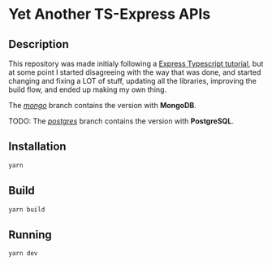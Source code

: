 # Yet Another TS-Express APIs

## Description

This repository was made initialy following a [Express Typescript tutorial](https://wanago.io/courses/typescript-express-tutorial/), but at some point I started disagreeing with the way that was done, and started changing and fixing a LOT of stuff, updating all the libraries, improving the build flow, and ended up making my own thing.

The [_mongo_](https://github.com/spersico/yatse-apis/tree/mongo) branch contains the version with **MongoDB**.

TODO: The [_postgres_](https://github.com/spersico/yatse-apis/tree/postgres) branch contains the version with **PostgreSQL**.

## Installation

```bash
yarn
```

## Build

```bash
yarn build
```


## Running

```bash
yarn dev
```